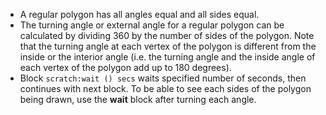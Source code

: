 - A regular polygon has all angles equal and all sides equal.
- The turning angle or external angle for a regular polygon can be calculated by dividing 360 by the number of sides of the polygon. Note that the turning angle at each vertex of the polygon is different from the inside or the interior angle (i.e. the turning angle and the inside angle of each vertex of the polygon add up to 180 degrees).
- Block `scratch:wait () secs` waits specified number of seconds, then continues with next block. To be able to see each sides of the polygon being drawn, use the **wait** block after turning each angle.